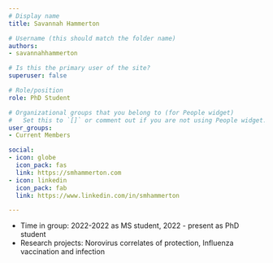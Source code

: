 ```yaml
---
# Display name
title: Savannah Hammerton

# Username (this should match the folder name)
authors:
- savannahhammerton

# Is this the primary user of the site?
superuser: false

# Role/position
role: PhD Student 

# Organizational groups that you belong to (for People widget)
#   Set this to `[]` or comment out if you are not using People widget.
user_groups:
- Current Members

social:
- icon: globe
  icon_pack: fas
  link: https://smhammerton.com
- icon: linkedin
  icon_pack: fab
  link: https://www.linkedin.com/in/smhammerton

---
```



* Time in group: 2022-2022 as MS student, 2022 - present as PhD student
* Research projects: Norovirus correlates of protection, Influenza vaccination and infection

